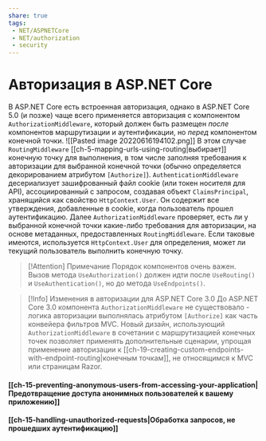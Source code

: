 ```yaml
---
share: true
tags:
 - NET/ASPNETCore
 - NET/authorization
 - security
---
```

# Авторизация в ASP.NET Core
В ASP.NET Core есть встроенная авторизация, однако в ASP.NET Core 5.0 (и позже) чаще всего применяется авторизация с компонентом `AuthorizationMiddleware`, который должен быть размещен *после* компонентов маршрутизации и аутентификации, но *перед* компонентом конечной точки.
![[Pasted image 20220616194102.png]]
В этом случае `RoutingMiddleware` [[ch-5-mapping-urls-using-routing|выбирает]] конечную точку для выполнения, в том числе заполняя требования к авторизации для выбранной конечной точки (обычно определяется декорированием атрибутом `[Authorize]`).
`AuthenticationMiddleware` десериализует зашифрованный файл cookie (или токен носителя для API), ассоциированный с запросом, создавая объект `ClaimsPrincipal`, хранящийся как свойство `HttpContext.User`. Он содержит все утверждения, добавленные в cookie, когда пользователь прошел аутентификацию.
Далее `AuthorizationMiddleware` проверяет, есть ли у выбранной конечной точки какие-либо требования для авторизации, на основе метаданных, предоставленных `RoutingMiddleware`. Если таковые имеются, используется `HttpContext.User` для определения, может ли текущий пользователь выполнить конечную точку.

> [!Attention] Примечание
> Порядок компонентов очень важен. Вызов метода `UseAuthorization()` должен идти после `UseRouting()` и `UseAuthentication()`, но до метода `UseEndpoints()`.

> [!Info] Изменения в авторизации для ASP.NET Core 3.0
> До ASP.NET Core 3.0 компонента `AuthorizationMiddleware` не существовало - логика авторизации выполнялась атрибутом `[Authorize]` как часть конвейера фильтров MVC.
> Новый дизайн, использующий `AuthorizationMiddleware` в сочетании с маршрутизацией конечных точек позволяет применять дополнительные сценарии, упрощая применение авторизации к [[ch-19-creating-custom-endpoints-with-endpoint-routing|конечным точкам]], не относящимся к MVC или страницам Razor.

#### [[ch-15-preventing-anonymous-users-from-accessing-your-application|Предотвращение доступа анонимных пользователей к вашему приложению]]
#### [[ch-15-handling-unauthorized-requests|Обработка запросов, не прошедших аутентификацию]]